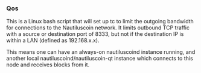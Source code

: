 ### Qos ###

This is a Linux bash script that will set up tc to limit the outgoing bandwidth for connections to the Nautiluscoin network. It limits outbound TCP traffic with a source or destination port of 8333, but not if the destination IP is within a LAN (defined as 192.168.x.x).

This means one can have an always-on nautiluscoind instance running, and another local nautiluscoind/nautiluscoin-qt instance which connects to this node and receives blocks from it.
